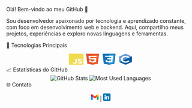 Olá! Bem-vindo ao meu GitHub 👋
<p>Sou desenvolvedor apaixonado por tecnologia e aprendizado constante, com foco em desenvolvimento web e backend. Aqui, compartilho meus projetos, experiências e exploro novas linguagens e ferramentas.</p>

📌 Tecnologias Principais
<div align="center"> <img src="https://raw.githubusercontent.com/devicons/devicon/master/icons/javascript/javascript-plain.svg" height="30" width="40" alt="JavaScript"> <img src="https://raw.githubusercontent.com/devicons/devicon/master/icons/html5/html5-original.svg" height="30" width="40" alt="HTML"> <img src="https://raw.githubusercontent.com/devicons/devicon/master/icons/css3/css3-original.svg" height="30" width="40" alt="CSS"> <img src="https://raw.githubusercontent.com/devicons/devicon/master/icons/c/c-original.svg" height="30" width="40" alt="C"> </div>
📈 Estatísticas do GitHub
<div align="center"> <img height="140em" src="https://github-readme-stats.vercel.app/api?username=Lucas-Dias-Soares&count_private=true&show_icons=true&theme=graywhite&hide_border=true" alt="GitHub Stats"> <img height="140em" src="https://github-readme-stats.vercel.app/api/top-langs/?username=Lucas-Dias-Soares&count_private=true&layout=compact&langs_count=6&theme=graywhite&hide_border=true" alt="Most Used Languages"> </div>
🌐 Contato
<p align="center"> <a href="mailto:dias8489@gmail.com"><img width="20" src="gmail.png" alt="Gmail"></a> | <a href="https://www.linkedin.com/in/lucas-dias-soares-8b44a0228/"><img width="20" src="linkedin.png" alt="LinkedIn"> </a>
